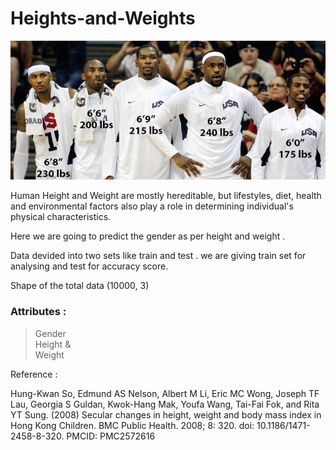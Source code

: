 # Heights-and-Weights
![](players.jpg)

Human Height and Weight are mostly hereditable, but lifestyles, diet, health and environmental factors also play a role in determining
individual's physical characteristics. 

Here we are going to predict the gender as per height and weight .

Data devided into two sets like train and test . we are giving train set for analysing and test for accuracy score.

Shape of the total data (10000, 3)

### Attributes :
> Gender 
> <br>Height & 
> <br>Weight 

Reference : 

Hung-Kwan So, Edmund AS Nelson, Albert M Li, Eric MC Wong, Joseph TF Lau, Georgia S Guldan, Kwok-Hang Mak, Youfa Wang, Tai-Fai Fok, and Rita YT Sung. (2008) Secular changes in height, weight and body mass index in Hong Kong Children. BMC Public Health. 2008; 8: 320. doi: 10.1186/1471-2458-8-320. PMCID: PMC2572616
